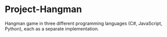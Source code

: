 # Project-Hangman
Hangman game in three different programming languages (C#, JavaScript, Python), each as a separate implementation.
